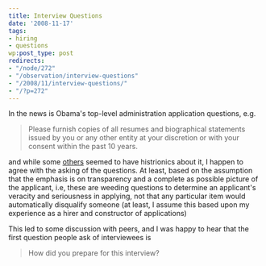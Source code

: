 ```yaml
---
title: Interview Questions
date: '2008-11-17'
tags:
- hiring
- questions
wp:post_type: post
redirects:
- "/node/272"
- "/observation/interview-questions"
- "/2008/11/interview-questions/"
- "/?p=272"
---
```


In the news is Obama's top-level administration application questions, e.g.

> Please furnish copies of all resumes and biographical statements issued by you or any other entity at your discretion or with your consent within the past 10 years.

and while some [others](http://www.stlrecruiting.com/2008/11/obama-adminstra.html) seemed to have histrionics about it, I happen to agree with the asking of the questions. At least, based on the assumption that the emphasis is on transparency and a complete as possible picture of the applicant, i.e, these are weeding questions to determine an applicant's veracity and seriousness in applying, not that any particular item would automatically disqualify someone (at least, I assume this based upon my experience as a hirer and constructor of applications)

This led to some discussion with peers, and I was happy to hear that the first question people ask of interviewees is

> How did you prepare for this interview?
